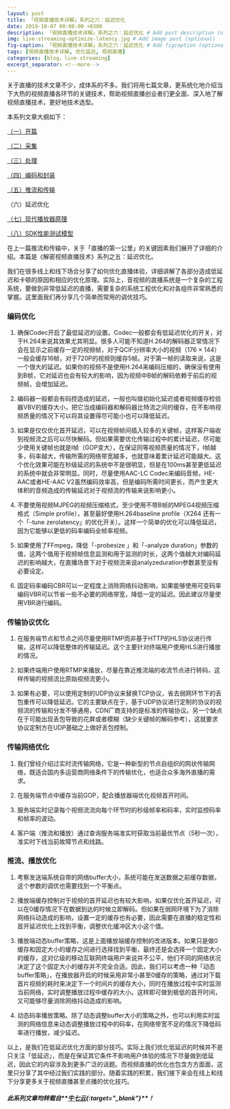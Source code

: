 ```yaml
---
layout: post
title: 「视频直播技术详解」系列之六：延迟优化
date: 2019-10-07 00:00:00 +0300
description: 「视频直播技术详解」系列之六：延迟优化 # Add post description (optional)
img: live-streaming-optimize-latency.jpg # Add image post (optional)
fig-caption: 「视频直播技术详解」系列之六：延迟优化 # Add figcaption (optional)
tags: [视频直播技术详解, 优化延迟, 视频直播]
categories: [blog，live-streaming]
excerpt_separator: <!--more-->
---
```


关于直播的技术文章不少，成体系的不多。我们将用七篇文章，更系统化地介绍当下大热的视频直播各环节的关键技术<!--more-->，帮助视频直播创业者们更全面、深入地了解视频直播技术，更好地技术选型。

本系列文章大纲如下：

[（一）开篇](https://wowfrank.github.io/live-streaming-opening/)

[（二）采集](https://wowfrank.github.io/live-streaming-collection/)

[（三）处理](https://wowfrank.github.io/live-streaming-proceed/)

[（四）编码和封装](https://wowfrank.github.io/live-streaming-code-and-encapsulation/)

[（五）推流和传输](https://wowfrank.github.io/live-streaming-push-and-transport/)

（六）延迟优化

[（七）现代播放器原理](https://wowfrank.github.io/live-streaming-theory-of-modern-player/)

[（八）SDK性能测试模型](https://wowfrank.github.io/live-streaming-model-of-sdk-testing/)

在上一篇推流和传输中，关于「直播的第一公里」的关键因素我们展开了详细的介绍。本篇是《解密视频直播技术》系列之五：延迟优化。

我们在很多线上和线下场合分享了如何优化直播体验，详细讲解了各部分造成低延迟和卡顿的原因和相应的优化原理。实际上，音视频的直播系统是一个复杂的工程系统，要做到非常低延迟的直播，需要复杂的系统工程优化和对各组件非常熟悉的掌握。这里面我们再分享几个简单而常用的调优技巧。

### **编码优化**

1. 确保Codec开启了最低延迟的设置。Codec一般都会有低延迟优化的开关，对于H.264来说其效果尤其明显。很多人可能不知道H.264的解码器正常情况下会在显示之前缓存一定的视频帧，对于QCIF分辨率大小的视频（176 × 144）一般会缓存16帧，对于720P的视频则缓存5帧。对于第一帧的读取来说，这是一个很大的延迟。如果你的视频不是使用H.264来编码压缩的，确保没有使用到B帧，它对延迟也会有较大的影响，因为视频中B帧的解码依赖于前后的视频帧，会增加延迟。

2. 编码器一般都会有码控造成的延迟，一般也叫做初始化延迟或者视频缓存检验器VBV的缓存大小，把它当成编码器和解码器比特流之间的缓存，在不影响视频质量的情况下可以将其设置得尽可能小也可以降低延迟。

3. 如果是仅仅优化首开延迟，可以在视频帧间插入较多的关键帧，这样客户端收到视频流之后可以尽快解码。但如果需要优化传输过程中的累计延迟，尽可能少使用关键帧也就是I帧（GOP变大），在保证同等视频质量的情况下，I帧越多，码率越大，传输所需的网络带宽越多，也就意味着累计延迟可能越大。这个优化效果可能在秒级延迟的系统中不是很明显，但是在100ms甚至更低延迟的系统中就会非常明显。同时，尽量使用AAC-LC Codec来编码音频，HE-AAC或者HE-AAC V2虽然编码效率高，但是编码所需时间更长，而产生更大体积的音频造成的传输延迟对于视频流的传输来说影响更小。

4. 不要使用视频MJPEG的视频压缩格式，至少使用不带B帧的MPEG4视频压缩格式（Simple profile），甚至最好使用H.264baseline profile（X264 还有一个「-tune zerolatency」的优化开关）。这样一个简单的优化可以降低延迟，因为它能够以更低的码率编码全帧率视频。

5. 如果使用了FFmpeg，降低「-probesize 」和「-analyze duration」参数的值，这两个值用于视频帧信息监测和用于监测的时长，这两个值越大对编码延迟的影响越大，在直播场景下对于视频流来说analyzeduration参数甚至没有必要设定。

6. 固定码率编码CBR可以一定程度上消除网络抖动影响，如果能够使用可变码率编码VBR可以节省一些不必要的网络带宽，降低一定的延迟。因此建议尽量使用VBR进行编码。

### **传输协议优化**

1. 在服务端节点和节点之间尽量使用RTMP而非基于HTTP的HLS协议进行传输，这样可以降低整体的传输延迟。这个主要针对终端用户使用HLS进行播放的情况。

2. 如果终端用户使用RTMP来播放，尽量在靠近推流端的收流节点进行转码，这样传输的视频流比原始视频流更小。

3. 如果有必要，可以使用定制的UDP协议来替换TCP协议，省去弱网环节下的丢包重传可以降低延迟。它的主要缺点在于，基于UDP协议进行定制的协议的视频流的传输和分发不够通用，CDN厂商支持的是标准的传输协议。另一个缺点在于可能出现丢包导致的花屏或者模糊（缺少关键帧的解码参考），这就要求协议定制方在UDP基础之上做好丢包控制。

### **传输网络优化**

1. 我们曾经介绍过实时流传输网络，它是一种新型的节点自组织的网状传输网络，既适合国内多运营商网络条件下的传输优化，也适合众多海外直播的需求。

2. 在服务端节点中缓存当前GOP，配合播放器端优化视频首开时间。

3. 服务端实时记录每个视频流流向每个环节时的秒级帧率和码率，实时监控码率和帧率的波动。

4. 客户端（推流和播放）通过查询服务端准实时获取当前最优节点（5秒一次），准实时下线当前故障节点和线路。

### **推流、播放优化**

1. 考察发送端系统自带的网络buffer大小，系统可能在发送数据之前缓存数据，这个参数的调优也需要找到一个平衡点。

2. 播放端缓存控制对于视频的首开延迟也有较大影响，如果仅优化首开延迟，可以在0缓存情况下在数据到达的时候立即解码。但如果在弱网环境下为了消除网络抖动造成的影响，设置一定的缓存也有必要，因此需要在直播的稳定性和首开延迟优化上找到平衡，调整优化缓冲区大小这个值。

3. 播放端动态buffer策略，这是上面播放端缓存控制的改进版本。如果只是做0缓存和固定大小的缓存之间进行选择找到平衡，最终还是会选择一个固定大小的缓存，这对亿级的移动互联网终端用户来说并不公平，他们不同的网络状况决定了这个固定大小的缓存并不完全合适。因此，我们可以考虑一种「动态buffer策略」，在播放器开启的时候采用非常小甚至0缓存的策略，通过对下载首片视频的耗时来决定下一个时间片的缓存大小，同时在播放过程中实时监测当前网络，实时调整播放过程中缓存的大小。这样即可做到极低的首开时间，又可能够尽量消除网络抖动造成的影响。

4. 动态码率播放策略。除了动态调整buffer大小的策略之外，也可以利用实时监测的网络信息来动态调整播放过程中的码率，在网络带宽不足的情况下降低码率进行播放，减少延迟。

以上，是我们在低延迟优化方面的部分技巧。实际上我们优化低延迟的时候并不是只关注「低延迟」，而是在保证其它条件不影响用户体验的情况下尽量做到低延迟，因此它的内容涉及到更多广泛的话题。而视频直播的优化也包含方方面面，这里只分享了其中经过我们实践的部分。随着实践的积累，我们接下来会在线上和线下分享更多关于视频直播甚至点播的优化技巧。

##### 此系列文章均转载自**[牛七云](https://www.qiniu.com/){:target="_blank"}**！